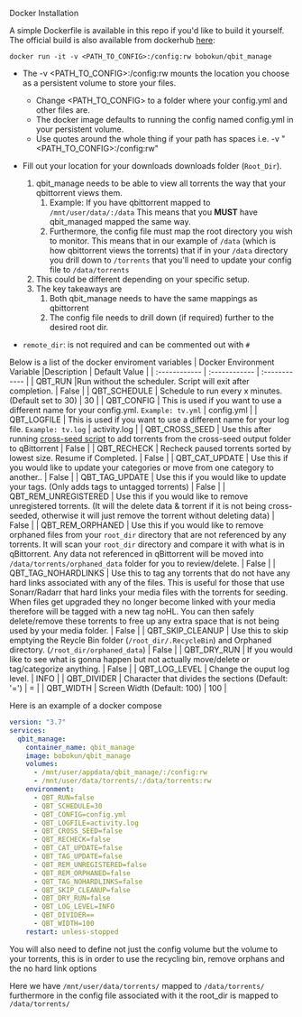 Docker Installation

A simple Dockerfile is available in this repo if you'd like to build it yourself. The official build is also available from dockerhub [here](https://hub.docker.com/r/bobokun/qbit_manage): <br>

`docker run -it -v <PATH_TO_CONFIG>:/config:rw bobokun/qbit_manage`

* The -v <PATH_TO_CONFIG>:/config:rw mounts the location you choose as a persistent volume to store your files.
  * Change <PATH_TO_CONFIG> to a folder where your config.yml and other files are.
  * The docker image defaults to running the config named config.yml in your persistent volume.
  * Use quotes around the whole thing if your path has spaces i.e. -v "<PATH_TO_CONFIG>:/config:rw"

* Fill out your location for your downloads downloads folder (`Root_Dir`).
   1. qbit_manage needs to be able to view all torrents the way that your qbittorrent views them. 
      1. Example: If you have qbittorrent mapped to `/mnt/user/data/:/data` This means that you **MUST** have qbit_managed mapped the same way.
      2. Furthermore, the config file must map the root directory you wish to monitor. This means that in our example of `/data` (which is how qbittorrent views the torrents) that if in your `/data` directory you drill down to `/torrents` that you'll need to update your config file to `/data/torrents`
   2. This could be different depending on your specific setup.
   3. The key takeaways are 
      1. Both qbit_manage needs to have the same mappings as qbittorrent
      2. The config file needs to drill down (if required) further to the desired root dir.
* `remote_dir`: is not required and can be commented out with `#` 

Below is a list of the docker enviroment variables
| Docker Environment Variable |Description | Default Value |
| :------------  | :------------ | :------------ |
| QBT_RUN |Run without the scheduler. Script will exit after completion. | False |
| QBT_SCHEDULE  | Schedule to run every x minutes. (Default set to 30)  | 30 |
| QBT_CONFIG  | This is used if you want to use a different name for your config.yml. `Example: tv.yml`  | config.yml |
| QBT_LOGFILE | This is used if you want to use a different name for your log file. `Example: tv.log` | activity.log |
| QBT_CROSS_SEED | Use this after running [cross-seed script](https://github.com/mmgoodnow/cross-seed) to add torrents from the cross-seed output folder to qBittorrent  | False |
| QBT_RECHECK | Recheck paused torrents sorted by lowest size. Resume if Completed.  | False |
| QBT_CAT_UPDATE |  Use this if you would like to update your categories or move from one category to another..  | False |
| QBT_TAG_UPDATE |  Use this if you would like to update your tags. (Only adds tags to untagged torrents) | False |
| QBT_REM_UNREGISTERED |  Use this if you would like to remove unregistered torrents. (It will the delete data & torrent if it is not being cross-seeded, otherwise it will just remove the torrent without deleting data) | False |
| QBT_REM_ORPHANED | Use this if you would like to remove orphaned files from your `root_dir` directory that are not referenced by any torrents. It will scan your `root_dir` directory and compare it with what is in qBittorrent. Any data not referenced in qBittorrent will be moved into `/data/torrents/orphaned_data` folder for you to review/delete. | False |
| QBT_TAG_NOHARDLINKS | Use this to tag any torrents that do not have any hard links associated with any of the files. This is useful for those that use Sonarr/Radarr that hard links your media files with the torrents for seeding. When files get upgraded they no longer become linked with your media therefore will be tagged with a new tag noHL. You can then safely delete/remove these torrents to free up any extra space that is not being used by your media folder. | False |
| QBT_SKIP_CLEANUP | Use this to skip emptying the Reycle Bin folder (`/root_dir/.RecycleBin`) and Orphaned directory. (`/root_dir/orphaned_data`) | False |
| QBT_DRY_RUN |   If you would like to see what is gonna happen but not actually move/delete or tag/categorize anything. | False |
| QBT_LOG_LEVEL |   Change the ouput log level. | INFO |
| QBT_DIVIDER |   Character that divides the sections (Default: '=') | = |
| QBT_WIDTH |   Screen Width (Default: 100) | 100 |


Here is an example of a docker compose
```yaml
version: "3.7"
services:
  qbit_manage:
    container_name: qbit_manage
    image: bobokun/qbit_manage
    volumes:
      - /mnt/user/appdata/qbit_manage/:/config:rw
      - /mnt/user/data/torrents/:/data/torrents:rw
    environment:
      - QBT_RUN=false
      - QBT_SCHEDULE=30
      - QBT_CONFIG=config.yml
      - QBT_LOGFILE=activity.log
      - QBT_CROSS_SEED=false
      - QBT_RECHECK=false
      - QBT_CAT_UPDATE=false
      - QBT_TAG_UPDATE=false
      - QBT_REM_UNREGISTERED=false
      - QBT_REM_ORPHANED=false
      - QBT_TAG_NOHARDLINKS=false
      - QBT_SKIP_CLEANUP=false
      - QBT_DRY_RUN=false
      - QBT_LOG_LEVEL=INFO
      - QBT_DIVIDER==
      - QBT_WIDTH=100
    restart: unless-stopped
```
You will also need to define not just the config volume but the volume to your torrents, this is in order to use the recycling bin, remove orphans and the no hard link options

Here we have `/mnt/user/data/torrents/` mapped to `/data/torrents/` furthermore in the config file associated with it the root_dir is mapped to `/data/torrents/`
